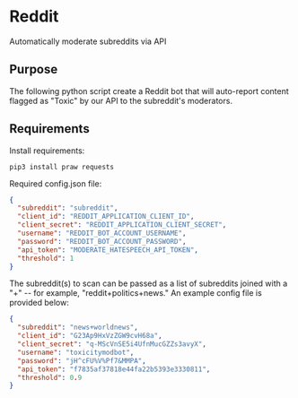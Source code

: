 # Reddit
Automatically moderate subreddits via API

## Purpose
The following python script create a Reddit bot that will auto-report content flagged as "Toxic" by our API to the subreddit's moderators.

## Requirements
Install requirements:
```apt-get install python3
pip3 install praw requests
```

Required config.json file:
```json
{
  "subreddit": "subreddit",
  "client_id": "REDDIT_APPLICATION_CLIENT_ID",
  "client_secret": "REDDIT_APPLICATION_CLIENT_SECRET",
  "username": "REDDIT_BOT_ACCOUNT_USERNAME",
  "password": "REDDIT_BOT_ACCOUNT_PASSWORD",
  "api_token": "MODERATE_HATESPEECH_API_TOKEN",
  "threshold": 1
}
```

The subreddit(s) to scan can be passed as a list of subreddits joined with a "+" -- for example, "reddit+politics+news." An example config file is provided below:
```json
{
  "subreddit": "news+worldnews",
  "client_id": "G23Ap9HxVzZGW9cvH68a",
  "client_secret": "q-MScVnSE5i4UfnMucGZZs3avyX",
  "username": "toxicitymodbot",
  "password": "jH^cFU%V%Pf7&MMPA",
  "api_token": "f7835af37818e44fa22b5393e3330811",
  "threshold": 0.9
}
```

